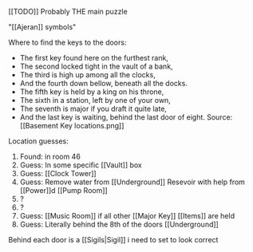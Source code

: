 [[TODO]]
Probably THE main puzzle

"[[Ajeran]] symbols"

Where to find the keys to the doors: 
- The first key found here on the furthest rank,
- The second locked tight in the vault of a bank,
- The third is high up among all the clocks,
- And the fourth down bellow, beneath all the docks.
- The fifth key is held by a king on his throne,
- The sixth in a station, left by one of your own,
- The seventh is major if you draft it quite late,
- And the last key is waiting, behind the last door of eight.
Source: [[Basement Key locations.png]]

Location guesses:
1. Found: in room 46
2. Guess: In some specific [[Vault]] box
3. Guess: [[Clock Tower]]
4. Guess: Remove water from [[Underground]] Resevoir with help from [[Power]]d [[Pump Room]]
5. ?
6. ?
7. Guess: [[Music Room]] if all other [[Major Key]] [[Items]] are held
8. Guess: Literally behind the 8th of the doors [[Underground]]

Behind each door is a [[Sigils|Sigil]] i need to set to look correct